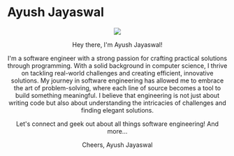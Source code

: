 # Ayush Jayaswal
<div align="center">
<div id="header" align="center">
  <img src="https://media.giphy.com/media/v1.Y2lkPTc5MGI3NjExYWV4M21zcjBmaWFyaW0zNGJybTRlY3Job3NtbXRxMTZzNGZqc3U5NSZlcD12MV9pbnRlcm5hbF9naWZfYnlfaWQmY3Q9Zw/QOl6jeYYD84Elmpshb/giphy.gif"/>
</div>
<div align="center">
<img src="https://komarev.com/ghpvc/?username=ayusjayaswal&style=flat-square&color=orange" alt=""/>
</div>

Hey there, I'm Ayush Jayaswal!

I'm a software engineer with a strong passion for crafting practical solutions through programming. With a solid background in computer science, I thrive on tackling real-world challenges and creating efficient, innovative solutions. My journey in software engineering has allowed me to embrace the art of problem-solving, where each line of source becomes a tool to build something meaningful. I believe that engineering is not just about writing code but also about understanding the intricacies of challenges and finding elegant solutions.

Let's connect and geek out about all things software engineering! And more...

Cheers,
Ayush Jayaswal
</div>
